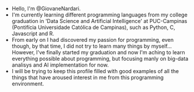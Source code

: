 - Hello, I'm @GiovaneNardari.
- I'm currently learning different programming languages from my college graduation in 'Data Science and Artificial Intelligence' at PUC-Campinas (Pontifícia Universidade Católica de Campinas), such as Python, C, Javascript and R.
- From early on I had discovered my passion for programming, even though, by that time, I did not try to learn many things by myself... However, I've finally started my graduation and now I'm aching to learn everything possible about programming, but focusing manly on big-data analisys and AI implementation for now.
- I will be trying to keep this profile filled with good examples of all the things that have aroused interest in me from this programming environment.
